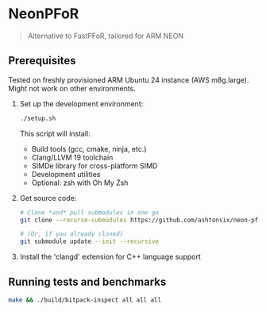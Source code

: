 # NeonPFoR

> Alternative to FastPFoR, tailored for ARM NEON

## Prerequisites

Tested on freshly provisioned ARM Ubuntu 24 instance (AWS m8g.large). Might not work on other environments.

1. Set up the development environment:

   ```sh
   ./setup.sh
   ```

   This script will install:
   - Build tools (gcc, cmake, ninja, etc.)
   - Clang/LLVM 19 toolchain
   - SIMDe library for cross-platform SIMD
   - Development utilities
   - Optional: zsh with Oh My Zsh

2. Get source code:

   ```sh
   # Clone *and* pull submodules in one go
   git clone --recurse-submodules https://github.com/ashtonsix/neon-pfor

   # (Or, if you already cloned)
   git submodule update --init --recursive
   ```

3. Install the 'clangd' extension for C++ language support

## Running tests and benchmarks

```sh
make && ./build/bitpack-inspect all all all
```
